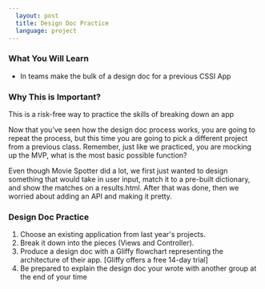 ```yaml
---
  layout: post
  title: Design Doc Practice
  language: project
---
```


### What You Will Learn
* In teams make the bulk of a design doc for a previous CSSI App

###  Why This is Important?
This is a risk-free way to practice the skills of breaking down an app

Now that you’ve seen how the design doc process works, you are going to repeat the process, but this time you are going to pick a different project from a previous class.
Remember, just like we practiced, you are mocking up the MVP, what is the most basic possible function?

Even though Movie Spotter did a lot, we first just wanted to design something that would take in user input, match it to a pre-built dictionary, and show the matches on a results.html. After that was done, then we worried about adding an API and making it pretty.

###  Design Doc Practice
1. Choose an existing application from last year's projects.
2. Break it down into the pieces (Views and Controller).
3. Produce a design doc with a Gliffy flowchart representing the architecture of their app. [Gliffy offers a free 14-day trial]
4. Be prepared to explain the design doc your wrote with another group at the end of your time
